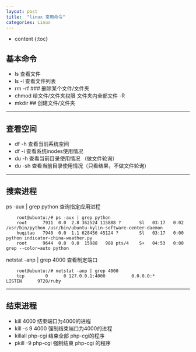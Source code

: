 ```yaml
---
layout: post
title:  "linux 常用命令"
categories: Linux
---
```


* content
{:toc}

## 基本命令

 - ls 查看文件
 - ls -l 查看文件列表
 - rm -rf ### 删除某个文件/文件夹
 - chmod 给文件/文件夹权限    文件夹内全部文件 -R
 - mkdir ## 创建文件/文件夹

---

## 查看空间

 - df -h 查看当前系统空间
 - df -i 查看系统inodes使用情况 
 - du -h 查看当前目录使用情况 （做文件轮询）
 - du -sh 查看当前目录使用情况（只看结果，不做文件轮询）

 ---
 
## 搜索进程
  ps -aux | grep python 查询指定应用进程


		root@ubuntu:/# ps -aux | grep python
		root      7911  0.0  2.8 362524 115888 ?       Sl   03:17   0:02 /usr/bin/python /usr/bin/ubuntu-kylin-software-center-daemon
		huqitao   7940  0.0  1.1 628456 45124 ?        Sl   03:17   0:00 python indicator-china-weather.py
		root      9644  0.0  0.0  15988   988 pts/4    S+   04:53   0:00 grep --color=auto python



  netstat -anp | grep 4000 查看制定端口



        root@ubuntu:/# netstat -anp | grep 4000
        tcp        0      0 127.0.0.1:4000          0.0.0.0:*               LISTEN      9728/ruby       

---

## 结束进程

 - kill 4000 结束端口为4000的进程
 - kill -s 9 4000 强制结束端口为4000的进程
 - killall php-cgi 结束全部 php-cgi的程序
 - pkill -9 php-cgi 强制结束 php-cgi 的程序
